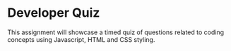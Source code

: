 # Developer Quiz

This assignment will showcase a timed quiz of questions related to coding concepts using Javascript, HTML and CSS styling. 